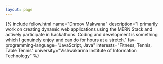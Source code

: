```yaml
---
layout: page
---
```


{% include fellow.html
name="Dhroov Makwana"
description="I primarily work on creating dynamic web applications using the MERN Stack and actively participate in 
hackathons. Coding and development is something which I genuinely 
enjoy and can do for hours at a stretch."
fav-programming-language="JavaScript, Java"
interests="Fitness, Tennis, Table Tennis"
university="Vishwakarma Institute of Information Technology"
%}
